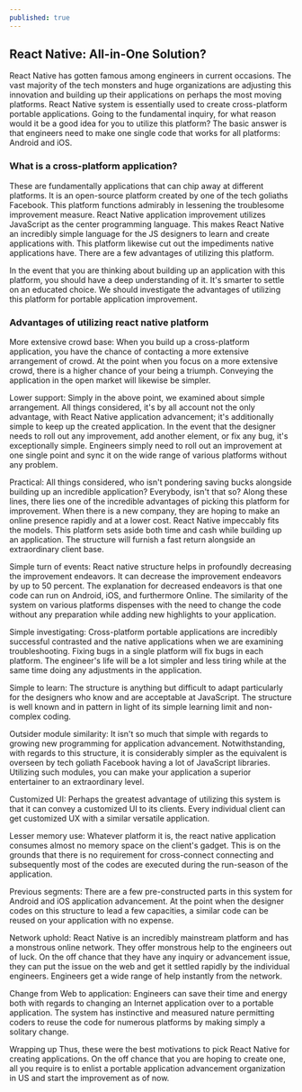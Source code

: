 ```yaml
---
published: true
---
```


## React Native: All-in-One Solution?

React Native has gotten famous among engineers in current occasions. The vast majority of the tech monsters and huge organizations are adjusting this innovation and building up their applications on perhaps the most moving platforms. React Native system is essentially used to create cross-platform portable applications. Going to the fundamental inquiry, for what reason would it be a good idea for you to utilize this platform? The basic answer is that engineers need to make one single code that works for all platforms: Android and iOS. 

### What is a cross-platform application? 

These are fundamentally applications that can chip away at different platforms. It is an open-source platform created by one of the tech goliaths Facebook. This platform functions admirably in lessening the troublesome improvement measure. React Native application improvement utilizes JavaScript as the center programming language. This makes React Native an incredibly simple language for the JS designers to learn and create applications with. This platform likewise cut out the impediments native applications have. There are a few advantages of utilizing this platform. 

In the event that you are thinking about building up an application with this platform, you should have a deep understanding of it. It's smarter to settle on an educated choice. We should investigate the advantages of utilizing this platform for portable application improvement. 

### Advantages of utilizing react native platform 

More extensive crowd base: When you build up a cross-platform application, you have the chance of contacting a more extensive arrangement of crowd. At the point when you focus on a more extensive crowd, there is a higher chance of your being a triumph. Conveying the application in the open market will likewise be simpler. 

Lower support: Simply in the above point, we examined about simple arrangement. All things considered, it's by all account not the only advantage, with React Native application advancement; it's additionally simple to keep up the created application. In the event that the designer needs to roll out any improvement, add another element, or fix any bug, it's exceptionally simple. Engineers simply need to roll out an improvement at one single point and sync it on the wide range of various platforms without any problem. 

Practical: All things considered, who isn't pondering saving bucks alongside building up an incredible application? Everybody, isn't that so? Along these lines, there lies one of the incredible advantages of picking this platform for improvement. When there is a new company, they are hoping to make an online presence rapidly and at a lower cost. React Native impeccably fits the models. This platform sets aside both time and cash while building up an application. The structure will furnish a fast return alongside an extraordinary client base. 

Simple turn of events: React native structure helps in profoundly decreasing the improvement endeavors. It can decrease the improvement endeavors by up to 50 percent. The explanation for decreased endeavors is that one code can run on Android, iOS, and furthermore Online. The similarity of the system on various platforms dispenses with the need to change the code without any preparation while adding new highlights to your application. 

Simple investigating: Cross-platform portable applications are incredibly successful contrasted and the native applications when we are examining troubleshooting. Fixing bugs in a single platform will fix bugs in each platform. The engineer's life will be a lot simpler and less tiring while at the same time doing any adjustments in the application. 

Simple to learn: The structure is anything but difficult to adapt particularly for the designers who know and are acceptable at JavaScript. The structure is well known and in pattern in light of its simple learning limit and non-complex coding. 

Outsider module similarity: It isn't so much that simple with regards to growing new programming for application advancement. Notwithstanding, with regards to this structure, it is considerably simpler as the equivalent is overseen by tech goliath Facebook having a lot of JavaScript libraries. Utilizing such modules, you can make your application a superior entertainer to an extraordinary level. 

Customized UI: Perhaps the greatest advantage of utilizing this system is that it can convey a customized UI to its clients. Every individual client can get customized UX with a similar versatile application. 

Lesser memory use: Whatever platform it is, the react native application consumes almost no memory space on the client's gadget. This is on the grounds that there is no requirement for cross-connect connecting and subsequently most of the codes are executed during the run-season of the application. 

Previous segments: There are a few pre-constructed parts in this system for Android and iOS application advancement. At the point when the designer codes on this structure to lead a few capacities, a similar code can be reused on your application with no expense. 

Network uphold: React Native is an incredibly mainstream platform and has a monstrous online network. They offer monstrous help to the engineers out of luck. On the off chance that they have any inquiry or advancement issue, they can put the issue on the web and get it settled rapidly by the individual engineers. Engineers get a wide range of help instantly from the network. 

Change from Web to application: Engineers can save their time and energy both with regards to changing an Internet application over to a portable application. The system has instinctive and measured nature permitting coders to reuse the code for numerous platforms by making simply a solitary change. 

Wrapping up Thus, these were the best motivations to pick React Native for creating applications. On the off chance that you are hoping to create one, all you require is to enlist a portable application advancement organization in US and start the improvement as of now.
